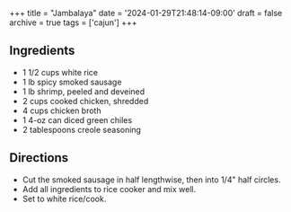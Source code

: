 +++
title = "Jambalaya"
date = '2024-01-29T21:48:14-09:00'
draft = false
archive = true
tags = ['cajun']
+++

## Ingredients
* 1 1/2 cups white rice
* 1 lb spicy smoked sausage
* 1 lb shrimp, peeled and deveined
* 2 cups cooked chicken, shredded
* 4 cups chicken broth
* 1 4-oz can diced green chiles
* 2 tablespoons creole seasoning

## Directions
* Cut the smoked sausage in half lengthwise, then into 1/4" half circles.
* Add all ingredients to rice cooker and mix well.
* Set to white rice/cook.
